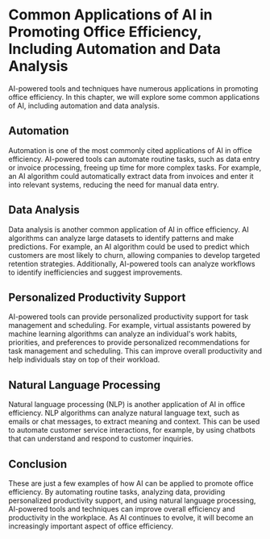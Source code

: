 Common Applications of AI in Promoting Office Efficiency, Including Automation and Data Analysis
=======================================================================================================================================================================

AI-powered tools and techniques have numerous applications in promoting office efficiency. In this chapter, we will explore some common applications of AI, including automation and data analysis.

Automation
----------

Automation is one of the most commonly cited applications of AI in office efficiency. AI-powered tools can automate routine tasks, such as data entry or invoice processing, freeing up time for more complex tasks. For example, an AI algorithm could automatically extract data from invoices and enter it into relevant systems, reducing the need for manual data entry.

Data Analysis
-------------

Data analysis is another common application of AI in office efficiency. AI algorithms can analyze large datasets to identify patterns and make predictions. For example, an AI algorithm could be used to predict which customers are most likely to churn, allowing companies to develop targeted retention strategies. Additionally, AI-powered tools can analyze workflows to identify inefficiencies and suggest improvements.

Personalized Productivity Support
---------------------------------

AI-powered tools can provide personalized productivity support for task management and scheduling. For example, virtual assistants powered by machine learning algorithms can analyze an individual's work habits, priorities, and preferences to provide personalized recommendations for task management and scheduling. This can improve overall productivity and help individuals stay on top of their workload.

Natural Language Processing
---------------------------

Natural language processing (NLP) is another application of AI in office efficiency. NLP algorithms can analyze natural language text, such as emails or chat messages, to extract meaning and context. This can be used to automate customer service interactions, for example, by using chatbots that can understand and respond to customer inquiries.

Conclusion
----------

These are just a few examples of how AI can be applied to promote office efficiency. By automating routine tasks, analyzing data, providing personalized productivity support, and using natural language processing, AI-powered tools and techniques can improve overall efficiency and productivity in the workplace. As AI continues to evolve, it will become an increasingly important aspect of office efficiency.
